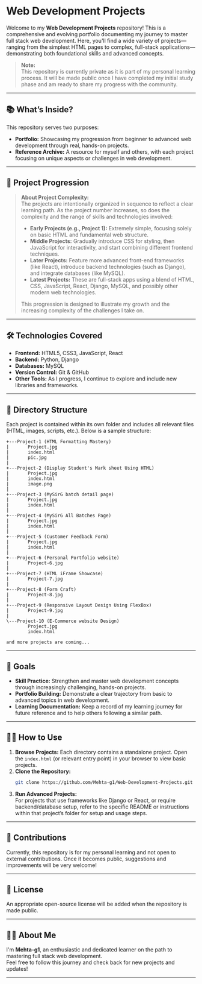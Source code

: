 # Web Development Projects

Welcome to my **Web Development Projects** repository! This is a comprehensive and evolving portfolio documenting my journey to master full stack web development. Here, you'll find a wide variety of projects—ranging from the simplest HTML pages to complex, full-stack applications—demonstrating both foundational skills and advanced concepts.

> **Note:**  
> This repository is currently private as it is part of my personal learning process. It will be made public once I have completed my initial study phase and am ready to share my progress with the community.

---

## 📚 What’s Inside?

This repository serves two purposes:
- **Portfolio:** Showcasing my progression from beginner to advanced web development through real, hands-on projects.
- **Reference Archive:** A resource for myself and others, with each project focusing on unique aspects or challenges in web development.

---

## 🌱 Project Progression

> **About Project Complexity:**  
> The projects are intentionally organized in sequence to reflect a clear learning path. As the project number increases, so does the complexity and the range of skills and technologies involved:
> - **Early Projects (e.g., Project 1):** Extremely simple, focusing solely on basic HTML and fundamental web structure.
> - **Middle Projects:** Gradually introduce CSS for styling, then JavaScript for interactivity, and start combining different frontend techniques.
> - **Later Projects:** Feature more advanced front-end frameworks (like React), introduce backend technologies (such as Django), and integrate databases (like MySQL).
> - **Latest Projects:** These are full-stack apps using a blend of HTML, CSS, JavaScript, React, Django, MySQL, and possibly other modern web technologies.
>
> This progression is designed to illustrate my growth and the increasing complexity of the challenges I take on.

---

## 🛠️ Technologies Covered

- **Frontend:** HTML5, CSS3, JavaScript, React
- **Backend:** Python, Django
- **Databases:** MySQL
- **Version Control:** Git & GitHub
- **Other Tools:** As I progress, I continue to explore and include new libraries and frameworks.

---

## 📂 Directory Structure

Each project is contained within its own folder and includes all relevant files (HTML, images, scripts, etc.). Below is a sample structure:

```
+---Project-1 (HTML Formatting Mastery)
|       Project.jpg
|       index.html
|       pic.jpg
|
+---Project-2 (Display Student's Mark sheet Using HTML)
|       Project.jpg
|       index.html
|       image.png
|
+---Project-3 (MySirG batch detail page)
|       Project.jpg
|       index.html
|
+---Project-4 (MySirG All Batches Page)
|       Project.jpg
|       index.html
|
+---Project-5 (Customer Feedback Form)
|       Project.jpg
|       index.html
|
+---Project-6 (Personal Portfolio website)
|       Project-6.jpg
|
+---Project-7 (HTML iFrame Showcase)
|       Project-7.jpg
|
+---Project-8 (Form Craft)
|       Project-8.jpg
|
+---Project-9 (Responsive Layout Design Using FlexBox)
|       Project-9.jpg
|
\---Project-10 (E-Commerce website Design)
        Project.jpg
        index.html

and more projects are coming...
```

---

## 🚀 Goals

- **Skill Practice:** Strengthen and master web development concepts through increasingly challenging, hands-on projects.
- **Portfolio Building:** Demonstrate a clear trajectory from basic to advanced topics in web development.
- **Learning Documentation:** Keep a record of my learning journey for future reference and to help others following a similar path.

---

## 🏃‍♂️ How to Use

1. **Browse Projects:** Each directory contains a standalone project. Open the `index.html` (or relevant entry point) in your browser to view basic projects.
2. **Clone the Repository:**
    ```bash
    git clone https://github.com/Mehta-g1/Web-Development-Projects.git
    ```
3. **Run Advanced Projects:**  
   For projects that use frameworks like Django or React, or require backend/database setup, refer to the specific README or instructions within that project’s folder for setup and usage steps.

---

## 🤝 Contributions

Currently, this repository is for my personal learning and not open to external contributions. Once it becomes public, suggestions and improvements will be very welcome!

---

## 📃 License

An appropriate open-source license will be added when the repository is made public.

---

## 👨‍💻 About Me

I'm **Mehta-g1**, an enthusiastic and dedicated learner on the path to mastering full stack web development.  
Feel free to follow this journey and check back for new projects and updates!

---
